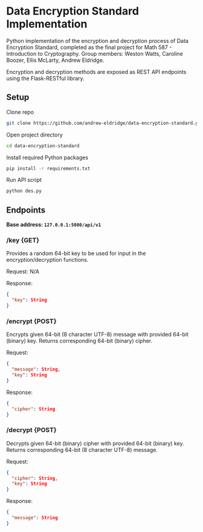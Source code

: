 # Data Encryption Standard Implementation
Python implementation of the encryption and decryption process of Data Encryption Standard, completed as the final project for Math 587 - Introduction to Cryptography. Group members: Weston Watts, Caroline Boozer, Ellis McLarty, Andrew Eldridge.

Encryption and decryption methods are exposed as REST API endpoints using the Flask-RESTful library.

## Setup
Clone repo
```bash
git clone https://github.com/andrew-eldridge/data-encryption-standard.git
```
Open project directory
```bash
cd data-encryption-standard
```
Install required Python packages
```bash
pip install -r requirements.txt
```
Run API script
```bash
python des.py
```

## Endpoints
<b>Base address: `127.0.0.1:5000/api/v1`</b>
### /key {GET}
Provides a random 64-bit key to be used for input in the encryption/decryption functions.

Request: N/A

Response:
```json
{
  "key": String
}
```
### /encrypt {POST}
Encrypts given 64-bit (8 character UTF-8) message with provided 64-bit (binary) key. Returns corresponding 64-bit (binary) cipher.

Request:
```json
{
  "message": String,
  "key": String
}
```

Response:
```json
{
  "cipher": String
}
```

### /decrypt {POST}
Decrypts given 64-bit (binary) cipher with provided 64-bit (binary) key. Returns corresponding 64-bit (8 character UTF-8) message.

Request:
```json
{
  "cipher": String,
  "key": String
}
```

Response:
```json
{
  "message": String
}
```
